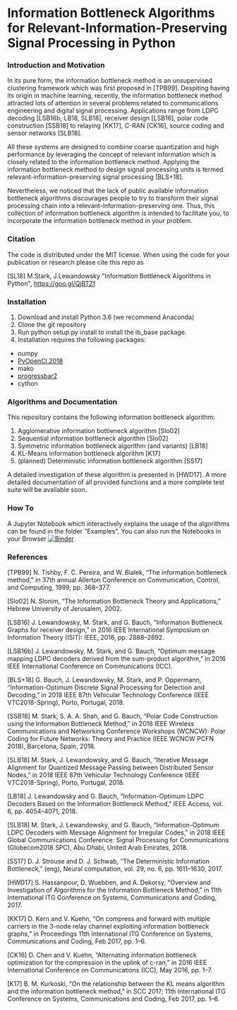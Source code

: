 # Information Bottleneck Algorithms for Relevant-Information-Preserving Signal Processing in Python

### Introduction and Motivation

In its pure form, the information bottleneck method is an unsupervised clustering framework which was first proposed in [TPB99].
Despiting having its origin in machine learning, recently, the information bottleneck method attracted lots of attention in several problems related to communications engineering and digital signal processing.
Applications range from LDPC decoding [LSB16b, LB18, SLB18], receiver design [LSB16], polar code construction [SSB18] to relaying [KK17], C-RAN [CK16], source coding and sensor networks [SLB18].

All these systems are designed to combine coarse quantization and high performance by leveraging the concept of relevant information which is closely related to the information bottleneck method. Applying the information bottleneck method to design signal processing units is termed relevant-information-preserving signal processing [BLS+18].

Nevertheless, we noticed that the lack of public available information bottleneck algorithms discourages people to try to transform their signal processing chain into a relevant-information-preserving one.
Thus, this collection of information bottleneck algorithm is intended to facilitate you, to incorporate the information bottleneck method in your problem.

### Citation

The code is distributed under the MIT license. When using the code for your publication or research please cite this repo as

[SL18] M.Stark, J.Lewandowsky "Information Bottleneck Algorithms in Python", https://goo.gl/QjBTZf


### Installation

1. Download and install Python 3.6 (we recommend Anaconda)
2. Clone the git repository
3. Run python setup.py install to install the ib_base package.
4. Installation requires the following packages:
  * numpy
  * [PyOpenCl.2018](https://documen.tician.de/pyopencl/misc.html)
  * mako
  * [progressbar2](https://pypi.org/project/progressbar2/)
  * cython

### Algorithms and Documentation

This repository contains the following information bottleneck algorithm:
1. Agglomerative information bottleneck algorithm [Slo02]
2. Sequential information bottleneck algorithm [Slo02]
3. Symmetric information bottleneck algorithm (and variants) [LB18]
4. KL-Means information bottleneck algorithm [K17]
5. (planned) Deterministic information bottleneck algorithm [SS17]

A detailed investigation of these algorithm is presented in [HWD17]. A more detailed documentation of all provided functions and a more complete test suite will be available soon.

### How To
A Jupyter Notebook which interactively explains the usage of the algorithms can be found in the folder "Examples".
You can also run the Notebooks in your Browser
[![Binder](https://mybinder.org/badge.svg)](https://mybinder.org/v2/git/https%3A%2F%2Fcollaborating.tuhh.de%2Fcip3725%2Fib_base.git/0a1f4f66a1a3c29ff347b2abc79bb292b0be17ca?filepath=Examples%2FAWGNQuantizer.ipynb)

### References
[TPB99] N. Tishby, F. C. Pereira, and W. Bialek, “The information bottleneck method,” in 37th annual Allerton Conference on Communication, Control, and Computing, 1999, pp. 368–377.

[Slo02] N. Slonim, “The Information Bottleneck Theory and Applications,” Hebrew University of Jerusalem, 2002.

[LSB16] J. Lewandowsky, M. Stark, and G. Bauch, “Information Bottleneck Graphs for receiver design,” in 2016 IEEE International Symposium on Information Theory (ISIT): IEEE, 2016, pp. 2888–2892.

[LSB16b] J. Lewandowsky, M. Stark, and G. Bauch, “Optimum message mapping LDPC decoders derived from the sum-product algorithm,” in 2016 IEEE International Conference on Communications (ICC).

[BLS+18] G. Bauch, J. Lewandowsky, M. Stark, and P. Oppermann, “Information-Optimum Discrete Signal Processing for Detection and Decoding,” in 2018 IEEE 87th Vehicular Technology Conference (IEEE VTC2018-Spring), Porto, Portugal, 2018.

[SSB18] M. Stark, S. A. A. Shah, and G. Bauch, “Polar Code Construction using the Information Bottleneck Method,” in 2018 IEEE Wireless Communications and Networking Conference Workshops (WCNCW): Polar Coding for Future Networks: Theory and Practice (IEEE WCNCW PCFN 2018), Barcelona, Spain, 2018.

[SLB18] M. Stark, J. Lewandowsky, and G. Bauch, “Iterative Message Alignment for Quantized Message Passing between Distributed Sensor Nodes,” in 2018 IEEE 87th Vehicular Technology Conference (IEEE VTC2018-Spring), Porto, Portugal, 2018.

[LB18] J. Lewandowsky and G. Bauch, “Information-Optimum LDPC Decoders Based on the Information Bottleneck Method,” IEEE Access, vol. 6, pp. 4054–4071, 2018.

[SLB18] M. Stark, J. Lewandowsky, and G. Bauch, “Information-Optimum LDPC Decoders with Message Alignment for Irregular Codes,” in 2018 IEEE Global Communications Conference: Signal Processing for Communications (Globecom2018 SPC), Abu Dhabi, United Arab Emirates, 2018.

[SS17] D. J. Strouse and D. J. Schwab, “The Deterministic Information Bottleneck,” (eng), Neural computation, vol. 29, no. 6, pp. 1611–1630, 2017.

[HWD17] S. Hassanpour, D. Wuebben, and A. Dekorsy, “Overview and Investigation of Algorithms for the Information Bottleneck Method,” in 11th International ITG Conference on Systems, Communications and Coding, 2017.

[KK17] D. Kern and V. Kuehn, “On compress and forward with multiple carriers in the 3-node relay channel exploiting information bottleneck graphs,” in Proceedings 11th International ITG Conference on Systems,
Communications and Coding, Feb 2017, pp. 1–6.

[CK16] D. Chen and V. Kuehn, “Alternating information bottleneck optimization for the compression in the uplink of c-ran,” in 2016 IEEE International Conference on Communications (ICC), May 2016, pp. 1–7.

[K17] B. M. Kurkoski, “On the relationship between the KL means algorithm and the information bottleneck method,” in SCC 2017; 11th International ITG Conference on Systems, Communications and Coding, Feb
2017, pp. 1–6.
